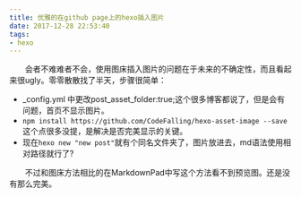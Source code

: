 ```yaml
---
title: 优雅的在github page上的hexo插入图片
date: 2017-12-28 22:53:40
tags:
- hexo
---
```

&emsp;&emsp;会者不难难者不会，使用图床插入图片的问题在于未来的不确定性，而且看起来很ugly。零零散散找了半天，步骤很简单：
- _config.yml 中更改post_asset_folder:true;这个很多博客都说了，但是会有问题，首页不显示图片。
- ```npm install https://github.com/CodeFalling/hexo-asset-image --save```这个点很多没提，是解决是否完美显示的关键。
- 现在```hexo new "new post"```就有个同名文件夹了，图片放进去，md语法使用相对路径就行了? </br>

&emsp;&emsp;不过和图床方法相比的在MarkdownPad中写这个方法看不到预览图。还是没有那么完美。
